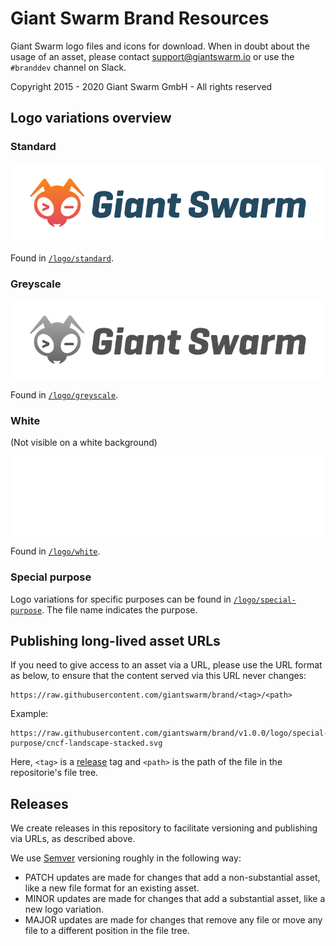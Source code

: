 # Giant Swarm Brand Resources

Giant Swarm logo files and icons for download. When in doubt about the usage of an asset, please contact support@giantswarm.io or use the `#branddev` channel on Slack.

Copyright 2015 - 2020 Giant Swarm GmbH - All rights reserved

## Logo variations overview

### Standard

![Standard logo](https://raw.githubusercontent.com/giantswarm/brand/v1.0.0/logo/standard/giant-swarm-logo.svg)

Found in [`/logo/standard`](https://github.com/giantswarm/brand/tree/master/logo/standard).

### Greyscale

![Greyscale logo](https://raw.githubusercontent.com/giantswarm/brand/v1.0.0/logo/greyscale/giant-swarm-logo.svg)

Found in [`/logo/greyscale`](https://github.com/giantswarm/brand/tree/master/logo/greyscale).

### White

(Not visible on a white background)

![White logo](https://raw.githubusercontent.com/giantswarm/brand/v1.0.0/logo/white/giant-swarm-logo.svg)

Found in [`/logo/white`](https://github.com/giantswarm/brand/tree/master/logo/white).

### Special purpose

Logo variations for specific purposes can be found in [`/logo/special-purpose`](https://github.com/giantswarm/brand/tree/master/logo/special-purpose). The file name indicates the purpose.

## Publishing long-lived asset URLs

If you need to give access to an asset via a URL, please use the URL format as below, to ensure that the content served via this URL never changes:

    https://raw.githubusercontent.com/giantswarm/brand/<tag>/<path>

Example:

    https://raw.githubusercontent.com/giantswarm/brand/v1.0.0/logo/special-purpose/cncf-landscape-stacked.svg

Here, `<tag>` is a [release](https://github.com/giantswarm/brand/releases) tag and `<path>` is the path of the file in the repositorie's file tree.

## Releases

We create releases in this repository to facilitate versioning and publishing via URLs, as described above.

We use [Semver](https://semver.org/) versioning roughly in the following way:

- PATCH updates are made for changes that add a non-substantial asset, like a new file format for an existing asset.
- MINOR updates are made for changes that add a substantial asset, like a new logo variation.
- MAJOR updates are made for changes that remove any file or move any file to a different position in the file tree.
